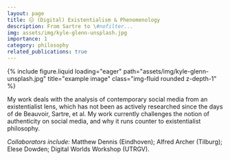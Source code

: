 ```yaml
---
layout: page
title: 😑 (Digital) Existentialism & Phenomenology
description: From Sartre to \#nofilter...
img: assets/img/kyle-glenn-unsplash.jpg
importance: 1
category: philosophy
related_publications: true
---
```



<div class="row">
    <div class="col-sm mt-3 mt-md-0">
        {% include figure.liquid loading="eager" path="assets/img/kyle-glenn-unsplash.jpg" title="example image" class="img-fluid rounded z-depth-1" %}
    </div>
</div>

My work deals with the analysis of contemporary social media from an existentialist lens, which has not been as actively researched since the days of de Beauvoir, Sartre, et al. My work currently challenges the notion of authenticity on social media, and why it runs counter to existentialist philosophy.

*Collaborators include:* Matthew Dennis (Eindhoven); Alfred Archer (Tilburg); Elese Dowden; Digital Worlds Workshop (UTRGV).
